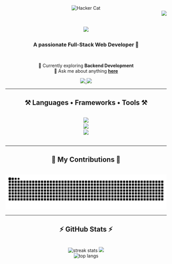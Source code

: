 <div align="center">
  <img src="https://media.tenor.com/Th1kA-8TQxIAAAAd/ghostedvpn-hacker-cat.gif" alt="Hacker Cat" width="400"/>
</div>


<img align="right" src="https://visitor-badge.laobi.icu/badge?page_id=soura1334.soura1334" />

<h1 align="center">
    <img src="https://readme-typing-svg.herokuapp.com/?font=Righteous&size=35&center=true&vCenter=true&width=500&height=70&duration=4000&lines=Hello+There+👋;+I'm+Sourajeet+Routh" />
</h1>

<h3 align="center">A passionate Full-Stack Web Developer 🚀</h3>

<br/>

<div align="center">
 
 🔭 Currently exploring **Backend Development**  
 💬 Ask me about anything **[here](https://github.com/sayanChaterjee/sayanChaterjee/issues)**  

</div>

<div align="center"> 
  <a href="mailto:sourajeet1334@gmail.com" target="_blank">
    <img src="https://img.shields.io/badge/Gmail-333333?style=for-the-badge&logo=gmail&logoColor=red" />
  </a>
  <a href="https://www.linkedin.com/in/sourajeet-routh-6198bb296" target="_blank">
    <img src="https://img.shields.io/badge/LinkedIn-0077B5?style=for-the-badge&logo=linkedin&logoColor=white" />
  </a>
</div>

<hr/>

<h2 align="center">⚒️ Languages • Frameworks • Tools ⚒️</h2>
<br/>
<div align="center">
    <img src="https://skillicons.dev/icons?i=react,tailwind,bootstrap,mui,vscode,github,git" /><br>
    <img src="https://skillicons.dev/icons?i=javascript,html,css,c,cpp,java,python,mysql,mongodb" /><br>
    <img src="https://skillicons.dev/icons?i=spring,fastapi" />
</div>

<br/>
<hr/>

<div align="center">
  <h2>🐍 My Contributions 🐍</h2>
  <br>
  <img src="https://raw.githubusercontent.com/soura1334/soura1334/output/snake.svg" alt="Snake animation" />
</div>

<hr/>

<h2 align="center">⚡ GitHub Stats ⚡</h2>
<br>
<div align="center">
  <img width=400 src="https://github-readme-streak-stats-salesp07.vercel.app/?user=soura1334&count_private=true&theme=react&hide_border=true" alt="streak stats"/>
  <img width=400 src="https://github-readme-stats.vercel.app/api?username=soura1334&theme=rose_pine&hide_border=true&include_all_commits=true&count_private=true" />
  <br/>
  <img width=350 src="https://github-readme-stats.vercel.app/api/top-langs/?username=soura1334&theme=rose_pine&hide_border=true&layout=compact&langs_count=8" alt="top langs" />
</div>
